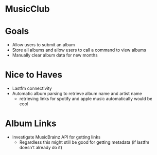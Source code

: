 # MusicClub

# Goals
- Allow users to submit an album
- Store all albums and allow users to call a command to view albums
- Manually clear album data for new months 

# Nice to Haves
- Lastfm connectivity
- Automatic album parsing to retrieve album name and artist name
    - retrieving links for spotify and apple music automatically would be cool


# Album Links
- Investigate MusicBrainz API for getting links
    - Regardless this might still be good for getting metadata (if lastfm doesn't already do it)
